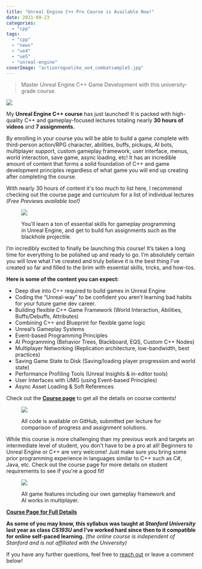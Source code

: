 ```yaml
---
title: "Unreal Engine C++ Pro Course is Available Now!"
date: 2021-09-23
categories: 
  - "cpp"
tags: 
  - "cpp"
  - "news"
  - "ue4"
  - "ue5"
  - "unreal-engine"
coverImage: "actionroguelike_ue4_combatsample5.jpg"
---
```


> Master Unreal Engine C++ Game Development with this university-grade course.

![](images/actionroguelike_ue4_combatsample5-900x446.jpg)

My **Unreal Engine C++ course** has just launched! It is packed with high-quality C++ and gameplay-focused lectures totaling nearly **30 hours of videos** and **7 assignments.**

By enrolling in your course you will be able to build a game complete with third-person action/RPG character, abilities, buffs, pickups, AI bots, multiplayer support, custom gameplay framework, user interface, menus, world interaction, save game, async loading, etc! It has an incredible amount of content that forms a solid foundation of C++ and game development principles regardless of what game you will end up creating after completing the course.

With nearly 30 hours of content it's too much to list here, I recommend checking out the course page and curriculum for a list of individual lectures _(Free Previews available too!)_

<figure>

![](images/ue_course_herobanner_split_small-900x284.jpg)

<figcaption>

You'll learn a ton of essential skills for gameplay programming in Unreal Engine, and get to build fun assignments such as the blackhole projectile.

</figcaption>

</figure>

I’m incredibly excited to finally be launching this course! It’s taken a long time for everything to be polished up and ready to go. I’m absolutely certain you will love what I’ve created and truly believe it is the best thing I’ve created so far and filled to the brim with essential skills, tricks, and how-tos.

**Here is some of the content you can expect:**

- Deep dive into C++ required to build games in Unreal Engine
- Coding the “Unreal-way” to be confident you aren’t learning bad habits for your future game dev career.
- Building flexible C++ Game Framework (World Interaction, Abilities, Buffs/Debuffs, Attributes)
- Combining C++ and Blueprint for flexible game logic
- Unreal’s Gameplay Systems
- Event-based Programming Principles
- AI Programming (Behavior Trees, Blackboard, EQS, Custom C++ Nodes)
- Multiplayer Networking (Replication architecture, low-bandwidth, best practices)
- Saving Game State to Disk (Saving/loading player progression and world state)
- Performance Profiling Tools (Unreal Insights & in-editor tools)
- User Interfaces with UMG (using Event-based Principles)
- Async Asset Loading & Soft References

Check out the **[Course page](https://tomlooman.com/cpp-activedeal)** to get all the details on course contents!

<figure>

![](images/ue_course_github2_small-900x375.jpg)

<figcaption>

All code is available on GitHub, submitted per lecture for comparison of progress and assignment solutions.

</figcaption>

</figure>

While this course is more challenging than my previous work and targets an intermediate level of student, you don't have to be a pro at all! Beginners to Unreal Engine or C++ are very welcome! Just make sure you bring some prior programming experience in languages similar to C++ such as C#, Java, etc. Check out the course page for more details on student requirements to see if you're a good fit!

<figure>

![](images/ue_course_multiplayer_small-900x375.jpg)

<figcaption>

All game features including our own gameplay framework and AI works in multiplayer.

</figcaption>

</figure>

**[Course Page for Full Details](https://tomlooman.com/cpp-activedeal)**

**As some of you may know, this syllabus was taught at _Stanford University_ last year as class _CS193U_ and I’ve worked hard since then to it compatible for online self-paced learning.** _(the online course is independent of Stanford and is not affiliated with the University)_

If you have any further questions, feel free to [reach out](https://www.tomlooman.com/contact/) or leave a comment below!

